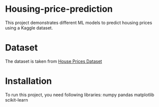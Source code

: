 # Housing-price-prediction
This project demonstrates different ML models to predict housing prices using a Kaggle dataset.  

# Dataset
The dataset is taken from [House Prices Dataset](https://www.kaggle.com/datasets/yasserh/housing-prices-dataset)

# Installation
To run this project, you need following libraries:
numpy
pandas
matplotlib
scikit-learn
